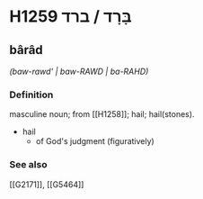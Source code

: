 # H1259 בָּרָד / ברד

## bârâd

_(baw-rawd' | baw-RAWD | ba-RAHD)_

### Definition

masculine noun; from [[H1258]]; hail; hail(stones).

- hail
    - of God's judgment (figuratively)
### See also

[[G2171]], [[G5464]]

